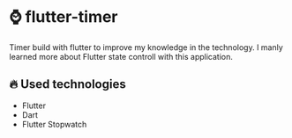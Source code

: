 # :watch: flutter-timer

Timer build with flutter to improve my knowledge in the  technology. I manly learned more about Flutter state controll with this application.

## :fire: Used technologies
- Flutter
- Dart
- Flutter Stopwatch
